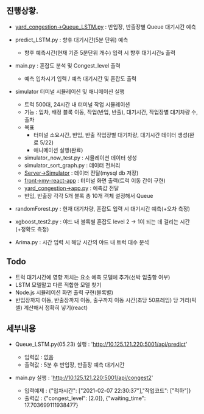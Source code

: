 ## 진행상황.
- [yard_congestion->Queue_LSTM.py](05.23) : 반입장, 반출장별 Queue 대기시간 예측

- predict_LSTM.py : 향후 대기시간(5분 단위) 예측
    - 향후 예측시간(현재 기준 5분단위 개수) 입력 시 향후 대기시간s 출력

- main.py : 혼잡도 분석 및 Congest_level 출력
    - 예측 입차시기 입력 / 예측 대기시간 및 혼잡도 출력

- simulator 터미널 시뮬레이션 및 애니메이션 실행
    - 트럭 500대, 24시간 내 터미널 작업 시뮬레이션
    - 기능 : 입차, 배정 블록 이동, 작업(반입, 반출), 대기시간, 작업장별 대기차량 수, 출차
    - 목표
        - 터미널 소요시간, 반입, 반출 작업장별 대기차량, 대기시간 데이터 생성(완료 5/22)
        - 애니메이션 실행(완료)
    - simulator_now_test.py : 시뮬레이션 데이터 생성
    - simulator_sort_graph.py : 데이터 전처리
    - [Server->Simulator](spring서버) : 데이터 전달(mysql db 저장)
    - [front->my-react-app](node.js) : 터미널 화면 출력(트럭 이동 간이 구현)
    - [yard_congestion->app.py](flask서버) : 예측값 전달
    - 반입, 반출장 각각 5개 블록 총 10개 객체 설정해서 Queue
    
- randomForest.py : 현재 대기차량, 혼잡도 입력 시 대기시간 예측(+오차 측정)
- xgboost_test2.py : 야드 내 블록별 혼잡도 level 2 -> 1이 되는 데 걸리는 시간(+정확도 측정)
- Arima.py : 시간 입력 시 해당 시간의 야드 내 트럭 대수 분석

## Todo
- 트럭 대기시간에 영향 끼치는 요소 예측 모델에 추가(선박 입출항 여부)
- LSTM 모델말고 다른 적합한 모델 찾기
- Node.js 시뮬레이션 화면 출력 구현(블록별)
- 반입장까지 이동, 반출장까지 이동, 출구까지 이동 시간(초당 50프레임) 당 거리(픽셀) 계산해서 정확히 넣기(react)

## 세부내용
- Queue_LSTM.py(05.23) 실행 : 'http://10.125.121.220:5001/api/predict'
    - 입력값 : 없음
    - 출력값 : 5분 후 반입장, 반출장 예측 대기시간

- main.py 실행 : 'http://10.125.121.220:5001/api/congest2'
    - 입력예제 : {"입차시간": ["2021-02-07 22:30:37"],"작업코드": ["적하"]} 
    - 출력값 : {"congest_level": [2.0]}, {"waiting_time": 17.703699111938477}